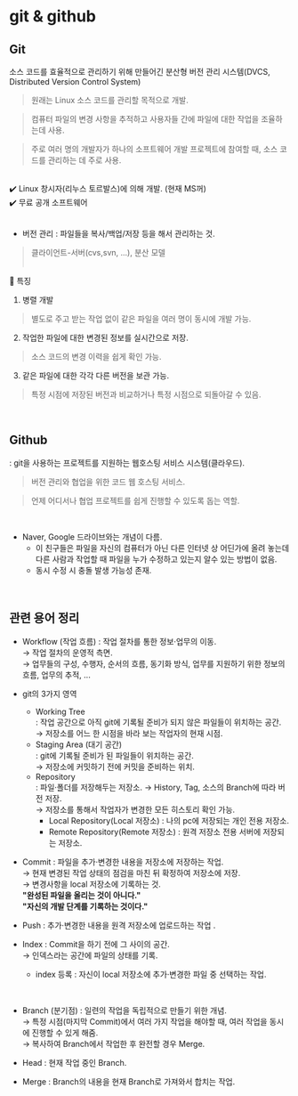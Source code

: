 # git & github

## Git 
소스 코드를 효율적으로 관리하기 위해 만들어긴 분산형 버전 관리 시스템(DVCS, Distributed Version Control System)

> 원래는 Linux 소스 코드를 관리할 목적으로 개발.    

> 컴퓨터 파일의 변경 사항을 추적하고 사용자들 간에 파일에 대한 작업을 조율하는데 사용.

> 주로 여러 명의 개발자가 하나의 소프트웨어 개발 프로젝트에 참여할 때, 소스 코드를 관리하는 데 주로 사용.

<br>
✔️ Linux 창시자(리누스 토르발스)에 의해 개발. (현재 MS꺼) <br>
✔️ 무료 공개 소프트웨어
<br> <br>

* 버전 관리 : 파일들을 복사/백업/저장 등을 해서 관리하는 것.
> 클라이언트-서버(cvs,svn, ...), 분산 모델 
<br> <br>

📍 특징 <br>
1. 병렬 개발
> 별도로 주고 받는 작업 없이 같은 파일을 여러 명이 동시에 개발 가능.

2. 작업한 파일에 대한 변경된 정보를 실시간으로 저장.
> 소스 코드의 변경 이력을 쉽게 확인 가능.

3. 같은 파일에 대한 각각 다른 버전을 보관 가능.
> 특정 시점에 저장된 버전과 비교하거나 특정 시점으로 되돌아갈 수 있음.

<br>

## Github
: git을 사용하는 프로젝트를 지원하는 웹호스팅 서비스 시스템(클라우드).
> 버전 관리와 협업을 위한 코드 웹 호스팅 서비스.

> 언제 어디서나 협업 프로젝트를 쉽게 진행할 수 있도록 돕는 역할.
<br>

* Naver, Google 드라이브와는 개념이 다름. <br>
    + 이 친구들은 파일을 자신의 컴퓨터가 아닌 다른 인터넷 상 어딘가에 올려 놓는데 다른 사람과 작업할 때 파일을 누가 수정하고 있는지 알수 있는 방법이 없음. <br>
    + 동시 수정 시 충돌 발생 가능성 존재.

<br>

## 관련 용어 정리
* Workflow (작업 흐름) : 작업 절차를 통한 정보·업무의 이동. <br>
    → 작업 절차의 운영적 측면. <br>
    → 업무들의 구성, 수행자, 순서의 흐름, 동기화 방식, 업무를 지원하기 위한 정보의 흐름, 업무의 추적, ...

* git의 3가지 영역

    * Working Tree <br> 
    : 작업 공간으로 아직 git에 기록될 준비가 되지 않은 파일들이 위치하는 공간.<br>
        → 저장소를 어느 한 시점을 바라 보는 작업자의 현재 시점.
    * Staging Area (대기 공간) <br>
    : git에 기록될 준비가 된 파일들이 위치하는 공간. <br>
        → 저장소에 커밋하기 전에 커밋을 준비하는 위치.
    * Repository <br>
    : 파일·폴더를 저장해두는 저장소.
        → History, Tag, 소스의 Branch에 따라 버전 저장. <br>
        → 저장소를 통해서 작업자가 변경한 모든 히스토리 확인 가능.<br>
        * Local Repository(Local 저장소) : 나의 pc에 저장되는 개인 전용 저장소.
        * Remote Repository(Remote 저장소) : 원격 저장소 전용 서버에 저장되는 저장소.

* Commit : 파일을 추가·변경한 내용을 저장소에 저장하는 작업.<br>
    → 현재 변경된 작업 상태의 점검을 마친 뒤 확정하여 저장소에 저장.<br>
    → 변경사항을 local 저장소에 기록하는 것. <br>
        **"완성된 파일을 올리는 것이 아니다."** <br>
        **"자신의 개발 단계를 기록하는 것이다."**

* Push : 추가·변경한 내용을 원격 저장소에 업로드하는 작업 .<br>

* Index : Commit을 하기 전에 그 사이의 공간.<br>
    → 인덱스라는 공간에 파일의 상태를 기록.
    * index 등록 : 자신이 local 저장소에 추가·변경한 파일 중 선택하는 작업.
<br>

* Branch (분기점) : 일련의 작업을 독립적으로 만들기 위한 개념.<br>
    → 특정 시점(마지막 Commit)에서 여러 가지 작업을 해야할 때, 여러 작업을 동시에 진행할 수 있게 해줌.<br>
    → 복사하여 Branch에서 작업한 후 완전할 경우 Merge.

* Head : 현재 작업 중인 Branch. <br>

* Merge : Branch의 내용을 현재 Branch로 가져와서 합치는 작업.
